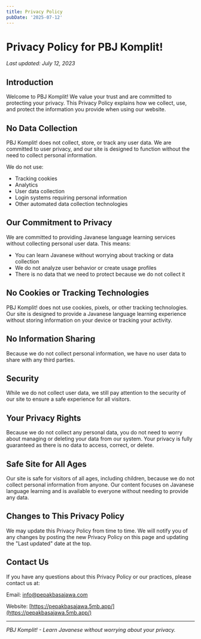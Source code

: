 ```yaml
---
title: Privacy Policy
pubDate: '2025-07-12'
---
```


# Privacy Policy for PBJ Komplit!

*Last updated: July 12, 2023*

## Introduction

Welcome to PBJ Komplit! We value your trust and are committed to protecting your privacy. This Privacy Policy explains how we collect, use, and protect the information you provide when using our website.

## No Data Collection

PBJ Komplit! does not collect, store, or track any user data. We are committed to user privacy, and our site is designed to function without the need to collect personal information.

We do not use:
- Tracking cookies
- Analytics
- User data collection
- Login systems requiring personal information
- Other automated data collection technologies

## Our Commitment to Privacy

We are committed to providing Javanese language learning services without collecting personal user data. This means:
- You can learn Javanese without worrying about tracking or data collection
- We do not analyze user behavior or create usage profiles
- There is no data that we need to protect because we do not collect it

## No Cookies or Tracking Technologies

PBJ Komplit! does not use cookies, pixels, or other tracking technologies. Our site is designed to provide a Javanese language learning experience without storing information on your device or tracking your activity.

## No Information Sharing

Because we do not collect personal information, we have no user data to share with any third parties.

## Security

While we do not collect user data, we still pay attention to the security of our site to ensure a safe experience for all visitors.

## Your Privacy Rights

Because we do not collect any personal data, you do not need to worry about managing or deleting your data from our system. Your privacy is fully guaranteed as there is no data to access, correct, or delete.

## Safe Site for All Ages

Our site is safe for visitors of all ages, including children, because we do not collect personal information from anyone. Our content focuses on Javanese language learning and is available to everyone without needing to provide any data.

## Changes to This Privacy Policy

We may update this Privacy Policy from time to time. We will notify you of any changes by posting the new Privacy Policy on this page and updating the "Last updated" date at the top.

## Contact Us

If you have any questions about this Privacy Policy or our practices, please contact us at:

Email: [info@pepakbasajawa.com](mailto:info@pepakbasajawa.com)

Website: [https://pepakbasajawa.5mb.app/](https://pepakbasajawa.5mb.app/)

---

*PBJ Komplit! - Learn Javanese without worrying about your privacy.*
